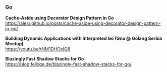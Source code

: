 ### Go

**Cache-Aside using Decorator Design Pattern in Go**  
https://alesr.github.io/posts/cache-aside-using-decorator-design-pattern-in-go/

**Building Dynamic Applications with Interpreted Go (Gno @ Golang Serbia Meetup)**  
https://youtu.be/tNM1DHOxIQ8

**Blazingly Fast Shadow Stacks for Go**  
https://blog.felixge.de/blazingly-fast-shadow-stacks-for-go/
